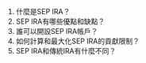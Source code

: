 

1. 什麼是SEP IRA？ 
2. SEP IRA有哪些優點和缺點？ 
3. 誰可以開設SEP IRA帳戶？ 
4. 如何計算和最大化SEP IRA的貢獻限制？ 
5. SEP IRA和傳統IRA有什麼不同？